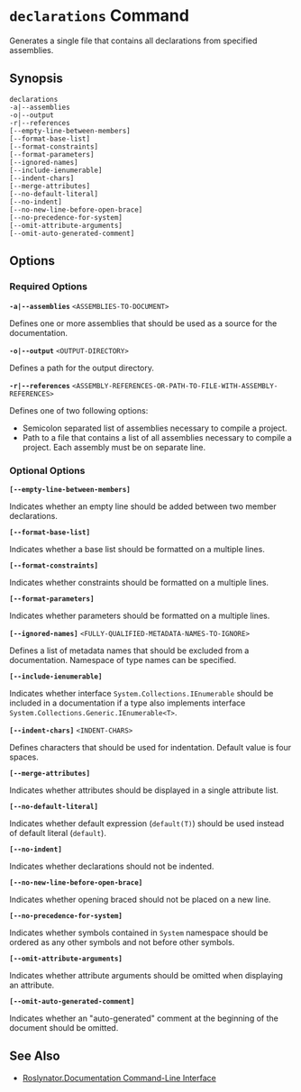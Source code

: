 
# `declarations` Command

Generates a single file that contains all declarations from specified assemblies.

## Synopsis

```
declarations
-a|--assemblies
-o|--output
-r|--references
[--empty-line-between-members]
[--format-base-list]
[--format-constraints]
[--format-parameters]
[--ignored-names]
[--include-ienumerable]
[--indent-chars]
[--merge-attributes]
[--no-default-literal]
[--no-indent]
[--no-new-line-before-open-brace]
[--no-precedence-for-system]
[--omit-attribute-arguments]
[--omit-auto-generated-comment]
```

## Options

### Required Options

**`-a|--assemblies`** `<ASSEMBLIES-TO-DOCUMENT>`

Defines one or more assemblies that should be used as a source for the documentation.

**`-o|--output`** `<OUTPUT-DIRECTORY>`

Defines a path for the output directory.

**`-r|--references`** `<ASSEMBLY-REFERENCES-OR-PATH-TO-FILE-WITH-ASSEMBLY-REFERENCES>`

Defines one of two following options:

* Semicolon separated list of assemblies necessary to compile a project.
* Path to a file that contains a list of all assemblies necessary to compile a project. Each assembly must be on separate line.

### Optional Options

**`[--empty-line-between-members]`**

Indicates whether an empty line should be added between two member declarations.

**`[--format-base-list]`**

Indicates whether a base list should be formatted on a multiple lines.

**`[--format-constraints]`**

Indicates whether constraints should be formatted on a multiple lines.

**`[--format-parameters]`**

Indicates whether parameters should be formatted on a multiple lines.

**`[--ignored-names]`** `<FULLY-QUALIFIED-METADATA-NAMES-TO-IGNORE>`

Defines a list of metadata names that should be excluded from a documentation. Namespace of type names can be specified.

**`[--include-ienumerable]`**

Indicates whether interface `System.Collections.IEnumerable` should be included in a documentation if a type also implements interface `System.Collections.Generic.IEnumerable<T>`.

**`[--indent-chars]`** `<INDENT-CHARS>`

Defines characters that should be used for indentation. Default value is four spaces.

**`[--merge-attributes]`**

Indicates whether attributes should be displayed in a single attribute list.

**`[--no-default-literal]`**

Indicates whether default expression (`default(T)`) should be used instead of default literal (`default`).

**`[--no-indent]`**

Indicates whether declarations should not be indented.

**`[--no-new-line-before-open-brace]`**

Indicates whether opening braced should not be placed on a new line.

**`[--no-precedence-for-system]`**

Indicates whether symbols contained in `System` namespace should be ordered as any other symbols and not before other symbols.

**`[--omit-attribute-arguments]`**

Indicates whether attribute arguments should be omitted when displaying an attribute.

**`[--omit-auto-generated-comment]`**

Indicates whether an "auto-generated" comment at the beginning of the document should be omitted.

## See Also

* [Roslynator.Documentation Command-Line Interface](README.md)
